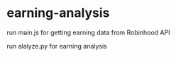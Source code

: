# earning-analysis
  run main.js for getting earning data from Robinhood API
  
  run alalyze.py for earning analysis
